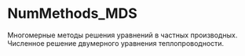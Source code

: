 # NumMethods_MDS
Многомерные методы решения уравнений в частных производных.
Численное решение двумерного уравнения теплопроводности.
